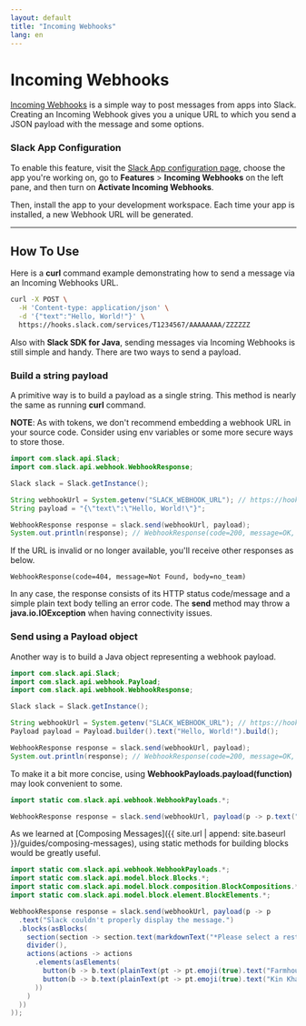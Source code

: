 ```yaml
---
layout: default
title: "Incoming Webhooks"
lang: en
---
```


# Incoming Webhooks

[Incoming Webhooks](https://api.slack.com/messaging/webhooks) is a simple way to post messages from apps into Slack. Creating an Incoming Webhook gives you a unique URL to which you send a JSON payload with the message and some options.

### Slack App Configuration

To enable this feature, visit the [Slack App configuration page](http://api.slack.com/apps), choose the app you're working on, go to **Features** > **Incoming Webhooks** on the left pane, and then turn on **Activate Incoming Webhooks**.

Then, install the app to your development workspace. Each time your app is installed, a new Webhook URL will be generated.

---
## How To Use 

Here is a **curl** command example demonstrating how to send a message via an Incoming Webhooks URL.

```bash
curl -X POST \
  -H 'Content-type: application/json' \
  -d '{"text":"Hello, World!"}' \
  https://hooks.slack.com/services/T1234567/AAAAAAAA/ZZZZZZ
```

Also with **Slack SDK for Java**, sending messages via Incoming Webhooks is still simple and handy. There are two ways to send a payload.

### Build a string payload

A primitive way is to build a payload as a single string. This method is nearly the same as running **curl** command.

**NOTE**: As with tokens, we don't recommend embedding a webhook URL in your source code. Consider using env variables or some more secure ways to store those.

```java
import com.slack.api.Slack;
import com.slack.api.webhook.WebhookResponse;

Slack slack = Slack.getInstance();

String webhookUrl = System.getenv("SLACK_WEBHOOK_URL"); // https://hooks.slack.com/services/T1234567/AAAAAAAA/ZZZZZZ
String payload = "{\"text\":\"Hello, World!\"}";

WebhookResponse response = slack.send(webhookUrl, payload);
System.out.println(response); // WebhookResponse(code=200, message=OK, body=ok)
```

If the URL is invalid or no longer available, you'll receive other responses as below.

```
WebhookResponse(code=404, message=Not Found, body=no_team)
```

In any case, the response consists of its HTTP status code/message and a simple plain text body telling an error code. The **send** method may throw a **java.io.IOException** when having connectivity issues.

### Send using a Payload object

Another way is to build a Java object representing a webhook payload.

```java
import com.slack.api.Slack;
import com.slack.api.webhook.Payload;
import com.slack.api.webhook.WebhookResponse;

Slack slack = Slack.getInstance();

String webhookUrl = System.getenv("SLACK_WEBHOOK_URL"); // https://hooks.slack.com/services/T1234567/AAAAAAAA/ZZZZZZ
Payload payload = Payload.builder().text("Hello, World!").build();

WebhookResponse response = slack.send(webhookUrl, payload);
System.out.println(response); // WebhookResponse(code=200, message=OK, body=ok)
```

To make it a bit more concise, using **WebhookPayloads.payload(function)** may look convenient to some.

```java
import static com.slack.api.webhook.WebhookPayloads.*;

WebhookResponse response = slack.send(webhookUrl, payload(p -> p.text("Hello, World!")));
```

As we learned at [Composing Messages]({{ site.url | append: site.baseurl }}/guides/composing-messages), using static methods for building blocks would be greatly useful.

```java
import static com.slack.api.webhook.WebhookPayloads.*;
import static com.slack.api.model.block.Blocks.*;
import static com.slack.api.model.block.composition.BlockCompositions.*;
import static com.slack.api.model.block.element.BlockElements.*;

WebhookResponse response = slack.send(webhookUrl, payload(p -> p
  .text("Slack couldn't properly display the message.")
  .blocks(asBlocks(
    section(section -> section.text(markdownText("*Please select a restaurant:*"))),
    divider(),
    actions(actions -> actions
      .elements(asElements(
        button(b -> b.text(plainText(pt -> pt.emoji(true).text("Farmhouse"))).value("v1")),
        button(b -> b.text(plainText(pt -> pt.emoji(true).text("Kin Khao"))).value("v2"))
      ))
    )
  ))
));
```
